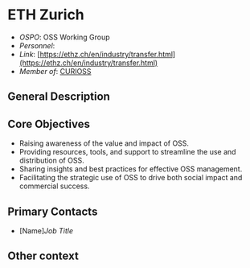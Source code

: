 # ETH Zurich

- *OSPO*: OSS Working Group
- *Personnel*: 
- *Link*: [https://ethz.ch/en/industry/transfer.html](https://ethz.ch/en/industry/transfer.html)
- *Member of*: [CURIOSS](https://curioss.org/)

## General Description


## Core Objectives

- Raising awareness of the value and impact of OSS.
- Providing resources, tools, and support to streamline the use and distribution of OSS.
- Sharing insights and best practices for effective OSS management.
- Facilitating the strategic use of OSS to drive both social impact and commercial success.

## Primary Contacts

- [Name]*Job Title*

## Other context

